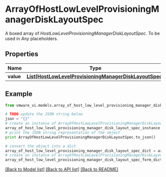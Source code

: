 # ArrayOfHostLowLevelProvisioningManagerDiskLayoutSpec

A boxed array of *HostLowLevelProvisioningManagerDiskLayoutSpec*. To be used in *Any* placeholders. 

## Properties
Name | Type | Description | Notes
------------ | ------------- | ------------- | -------------
**value** | [**List[HostLowLevelProvisioningManagerDiskLayoutSpec]**](HostLowLevelProvisioningManagerDiskLayoutSpec.md) |  | 

## Example

```python
from vmware_vi.models.array_of_host_low_level_provisioning_manager_disk_layout_spec import ArrayOfHostLowLevelProvisioningManagerDiskLayoutSpec

# TODO update the JSON string below
json = "{}"
# create an instance of ArrayOfHostLowLevelProvisioningManagerDiskLayoutSpec from a JSON string
array_of_host_low_level_provisioning_manager_disk_layout_spec_instance = ArrayOfHostLowLevelProvisioningManagerDiskLayoutSpec.from_json(json)
# print the JSON string representation of the object
print ArrayOfHostLowLevelProvisioningManagerDiskLayoutSpec.to_json()

# convert the object into a dict
array_of_host_low_level_provisioning_manager_disk_layout_spec_dict = array_of_host_low_level_provisioning_manager_disk_layout_spec_instance.to_dict()
# create an instance of ArrayOfHostLowLevelProvisioningManagerDiskLayoutSpec from a dict
array_of_host_low_level_provisioning_manager_disk_layout_spec_form_dict = array_of_host_low_level_provisioning_manager_disk_layout_spec.from_dict(array_of_host_low_level_provisioning_manager_disk_layout_spec_dict)
```
[[Back to Model list]](../README.md#documentation-for-models) [[Back to API list]](../README.md#documentation-for-api-endpoints) [[Back to README]](../README.md)


